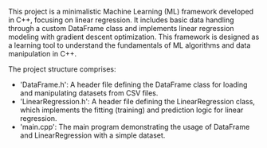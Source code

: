 This project is a minimalistic Machine Learning (ML) framework developed in C++, focusing on linear regression. It includes basic data handling through a custom DataFrame class and implements linear regression modeling with gradient descent optimization. This framework is designed as a learning tool to understand the fundamentals of ML algorithms and data manipulation in C++.

The project structure comprises:
- 'DataFrame.h': A header file defining the DataFrame class for loading and manipulating datasets from CSV files.
- 'LinearRegression.h': A header file defining the LinearRegression class, which implements the fitting (training) and prediction logic for linear regression.
- 'main.cpp': The main program demonstrating the usage of DataFrame and LinearRegression with a simple dataset.
